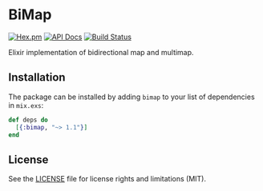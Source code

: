 # BiMap

[![Hex.pm](https://img.shields.io/hexpm/v/bimap.svg)](https://hex.pm/packages/bimap)
[![API Docs](https://img.shields.io/badge/api-docs-yellow.svg?style=flat)](https://hexdocs.pm/bimap/)
[![Build Status](https://travis-ci.com/mkaput/elixir-bimap.svg?branch=master)](https://travis-ci.com/mkaput/elixir-bimap)

Elixir implementation of bidirectional map and multimap.

## Installation

The package can be installed by adding `bimap` to your list of dependencies in `mix.exs`:

```elixir
def deps do
  [{:bimap, "~> 1.1"}]
end
```

## License

See the [LICENSE] file for license rights and limitations (MIT).

[LICENSE]: https://github.com/mkaput/elixir-bimap/blob/master/LICENSE.txt
